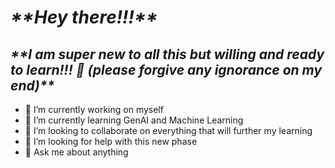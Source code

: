 <h1><em>**Hey there!!!**</em></h1>	
 
<h2><em>**I am super new to all this but willing and ready to learn!!! 👋 (please forgive any ignorance on my end)**</em></h2>


<ul>
<li>🔭 I’m currently working on myself</li> 

<li>🌱 I’m currently learning GenAI and Machine Learning</li>

<li>👯 I’m looking to collaborate on everything that will further my learning</li>

<li>🤔 I’m looking for help with this new phase</li>

<li>💬 Ask me about anything</li>
</ul>
